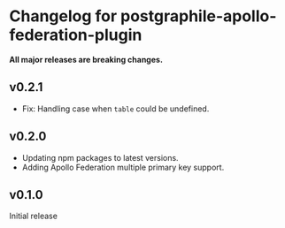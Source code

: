 # Changelog for postgraphile-apollo-federation-plugin

**All major releases are breaking changes.**

## v0.2.1

- Fix: Handling case when `table` could be undefined.

## v0.2.0

- Updating npm packages to latest versions.
- Adding Apollo Federation multiple primary key support.

## v0.1.0

Initial release
